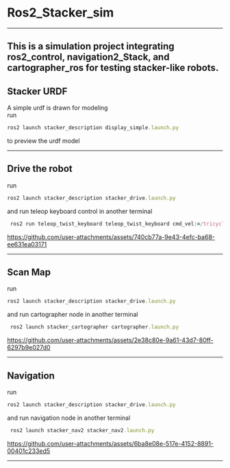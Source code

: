 # Ros2_Stacker_sim
---
This is a simulation project integrating ros2_control, navigation2_Stack, and cartographer_ros for testing stacker-like robots.
---
## Stacker URDF 
A simple urdf is drawn for modeling
\
run
```ruby
ros2 launch stacker_description display_simple.launch.py
```
to preview the urdf model 

---
## Drive the robot 
run 
```ruby
ros2 launch stacker_description stacker_drive.launch.py
```
and run teleop keyboard control in another terminal 
```ruby
 ros2 run teleop_twist_keyboard teleop_twist_keyboard cmd_vel:=/tricycle_controller/cmd_vel
```

https://github.com/user-attachments/assets/740cb77a-9e43-4efc-ba68-ee631ea03171

---
## Scan Map 
run 
```ruby
ros2 launch stacker_description stacker_drive.launch.py
```
and run cartographer node in another terminal 
```ruby
 ros2 launch stacker_cartographer cartographer.launch.py 
```

https://github.com/user-attachments/assets/2e38c80e-9a61-43d7-80ff-6297b9e027d0

---
## Navigation 
run 
```ruby
ros2 launch stacker_description stacker_drive.launch.py
```
and run navigation node in another terminal 
```ruby
 ros2 launch stacker_nav2 stacker_nav2.launch.py
```

https://github.com/user-attachments/assets/6ba8e08e-517e-4152-8891-00401c233ed5

---
